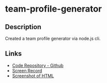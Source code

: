 # team-profile-generator

## Description
Created a team profile generator via node.js cli. 

## Links

* [Code Repository - Github](https://github.com/davisj33ry/team-profile-generator)
* [Screen Record](./dist/assets/screen_recording.mov)
* [Screenshot of HTML](./assets/team_screenshot.jpg)